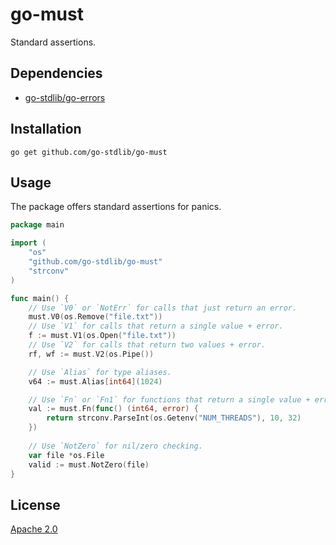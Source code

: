 # go-must

Standard assertions.

## Dependencies

* [go-stdlib/go-errors](https://github.com/go-stdlib/go-errors)

## Installation
```shell
go get github.com/go-stdlib/go-must
```

## Usage

The package offers standard assertions for panics.

```go
package main

import (
    "os"
    "github.com/go-stdlib/go-must"
    "strconv"
)

func main() {
    // Use `V0` or `NotErr` for calls that just return an error.
    must.V0(os.Remove("file.txt"))
    // Use `V1` for calls that return a single value + error.
    f := must.V1(os.Open("file.txt"))
    // Use `V2` for calls that return two values + error.
    rf, wf := must.V2(os.Pipe())

    // Use `Alias` for type aliases.
    v64 := must.Alias[int64](1024)

    // Use `Fn` or `Fn1` for functions that return a single value + error.
    val := must.Fn(func() (int64, error) {
        return strconv.ParseInt(os.Getenv("NUM_THREADS"), 10, 32)
    })
    
    // Use `NotZero` for nil/zero checking.
    var file *os.File
    valid := must.NotZero(file)
}
```

## License

[Apache 2.0](../LICENSE)

